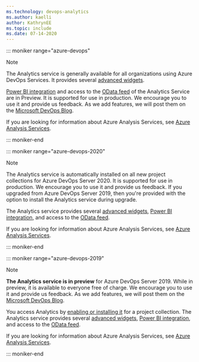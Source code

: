 ```yaml
---
ms.technology: devops-analytics
ms.author: kaelli
author: KathrynEE
ms.topic: include
ms.date: 07-14-2020
---
```


::: moniker range="azure-devops"

> [!NOTE]  
> The Analytics service is generally available for all organizations using Azure DevOps Services. It provides several [advanced widgets](/azure/devops/report/dashboards/analytics-widgets). 
> 
> [Power BI integration](/azure/devops/report/powerbi/overview) and access to the [OData feed](/azure/devops/report/extend-analytics/index) of the Analytics Service are in Preview. It is supported for use in production. We encourage you to use it and provide us feedback. As we add features, we will post them on the [Microsoft DevOps Blog](https://devblogs.microsoft.com/devops/tag/reporting/). 
> 
> If you are looking for information about Azure Analysis Services, see 
> [Azure Analysis Services](https://azure.microsoft.com/services/analysis-services/).

::: moniker-end

::: moniker range="azure-devops-2020"

> [!NOTE]
> The Analytics service is automatically installed on all new project collections for Azure DevOps Server 2020.  It is supported for use in production. We encourage you to use it and provide us feedback. If you upgraded from Azure DevOps Server 2019, then you're provided with the option to install the Analytics service during upgrade.  
> 
> The Analytics service provides several [advanced widgets](/azure/devops/report/dashboards/analytics-widgets), [Power BI integration](/azure/devops/report/powerbi/index), and access to the [OData feed](/azure/devops/report/extend-analytics/index).
> 
> If you are looking for information about Azure Analysis Services, see 
> [Azure Analysis Services](https://azure.microsoft.com/services/analysis-services/).

::: moniker-end



::: moniker range="azure-devops-2019"

> [!NOTE]
> **The Analytics service is in preview** for Azure DevOps Server 2019. While in preview, it is available to everyone free of charge. We encourage you to use it and provide us feedback. As we add features, we will post them on the [Microsoft DevOps Blog](https://devblogs.microsoft.com/devops/tag/reporting/). 
> 
> You access Analytics by [enabling or installing it](/azure/devops/report/dashboards/analytics-extension) for a project collection. The Analytics service provides several [advanced widgets](/azure/devops/report/dashboards/analytics-widgets), [Power BI integration](/azure/devops/report/powerbi/index), and access to the [OData feed](/azure/devops/report/extend-analytics/index).
> 
> If you are looking for information about Azure Analysis Services, see 
> [Azure Analysis Services](https://azure.microsoft.com/services/analysis-services/).

::: moniker-end
